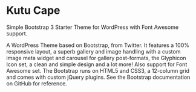 Kutu Cape
=========

Simple Bootstrap 3 Starter Theme for WordPress with Font Awesome support.

A WordPress Theme based on Bootstrap, from Twitter. It features a 100% responsive layout, a superb gallery and image handling with a custom image meta widget and carousel for gallery post-formats, the Glyphicon Icon set, a clean and simple design and a lot more! Also support for Font Awesome set. The Bootstrap runs on HTML5 and CSS3, a 12-column grid and comes with custom jQuery plugins. See the Bootstrap documentation on GitHub for reference. 
